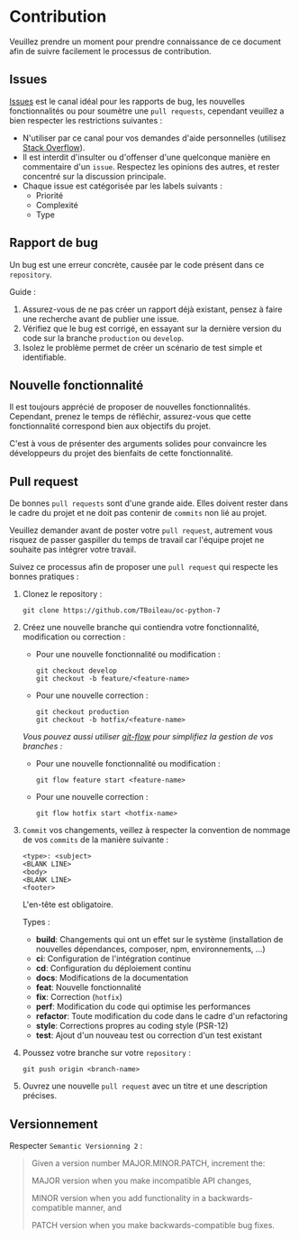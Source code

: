 # Contribution

Veuillez prendre un moment pour prendre connaissance de ce document afin de suivre facilement le processus de contribution.

## Issues
[Issues](https://github.com/TBoileau/oc-python-7/issues) est le canal idéal pour les rapports de bug, les nouvelles fonctionnalités ou pour soumètre une `pull requests`, cependant veuillez a bien respecter les restrictions suivantes :
* N'utiliser par ce canal pour vos demandes d'aide personnelles (utilisez [Stack Overflow](http://stackoverflow.com/)).
* Il est interdit d'insulter ou d'offenser d'une quelconque manière en commentaire d'un `issue`. Respectez les opinions des autres, et rester concentré sur la discussion principale.
* Chaque issue est catégorisée par les labels suivants :
   * Priorité
   * Complexité
   * Type

## Rapport de bug
Un bug est une erreur concrète, causée par le code présent dans ce `repository`.

Guide :
1. Assurez-vous de ne pas créer un rapport déjà existant, pensez à faire une recherche avant de publier une issue.
2. Vérifiez que le bug est corrigé, en essayant sur la dernière version du code sur la branche `production` ou `develop`.
3. Isolez le problème permet de créer un scénario de test simple et identifiable.

## Nouvelle fonctionnalité
Il est toujours apprécié de proposer de nouvelles fonctionnalités. Cependant, prenez le temps de réfléchir, assurez-vous que cette fonctionnalité correspond bien aux objectifs du projet.

C'est à vous de présenter des arguments solides pour convaincre les développeurs du projet des bienfaits de cette fonctionnalité.

## Pull request
De bonnes `pull requests` sont d'une grande aide. Elles doivent rester dans le cadre du projet et ne doit pas contenir de `commits` non lié au projet.

Veuillez demander avant de poster votre `pull request`, autrement vous risquez de passer gaspiller du temps de travail car l'équipe projet ne souhaite pas intégrer votre travail.

Suivez ce processus afin de proposer une `pull request` qui respecte les bonnes pratiques :
1. Clonez le repository :
    ```
    git clone https://github.com/TBoileau/oc-python-7
    ```
2. Créez une nouvelle branche qui contiendra votre fonctionnalité, modification ou correction :
    * Pour une nouvelle fonctionnalité ou modification :
        ```
        git checkout develop
        git checkout -b feature/<feature-name>
        ```
    * Pour une nouvelle correction :
        ```
        git checkout production
        git checkout -b hotfix/<feature-name>
        ```
   *Vous pouvez aussi utiliser [git-flow](https://danielkummer.github.io/git-flow-cheatsheet/index.fr_FR.html) pour simplifiez la gestion de vos branches :*
    * Pour une nouvelle fonctionnalité ou modification :
        ```
        git flow feature start <feature-name>
        ```
    * Pour une nouvelle correction :
        ```
        git flow hotfix start <hotfix-name>
        ```
3. `Commit` vos changements, veillez à respecter la convention de nommage de vos `commits` de la manière suivante :
    ```
    <type>: <subject>
    <BLANK LINE>
    <body>
    <BLANK LINE>
    <footer>
    ```
   L'en-tête est obligatoire.

   Types :
    * **build**: Changements qui ont un effet sur le système (installation de nouvelles dépendances, composer, npm, environnements, ...)
    * **ci**: Configuration de l'intégration continue
    * **cd**: Configuration du déploiement continu
    * **docs**: Modifications de la documentation
    * **feat**: Nouvelle fonctionnalité
    * **fix**: Correction (`hotfix`)
    * **perf**: Modification du code qui optimise les performances
    * **refactor**: Toute modification du code dans le cadre d'un refactoring
    * **style**: Corrections propres au coding style (PSR-12)
    * **test**: Ajout d'un nouveau test ou correction d'un test existant

5. Poussez votre branche sur votre `repository` :
    ```
    git push origin <branch-name> 
    ```
6. Ouvrez une nouvelle `pull request` avec un titre et une description précises.

## Versionnement
Respecter `Semantic Versionning 2` :
> Given a version number MAJOR.MINOR.PATCH, increment the:
>
> MAJOR version when you make incompatible API changes,
>
> MINOR version when you add functionality in a backwards-compatible manner, and
>
> PATCH version when you make backwards-compatible bug fixes.